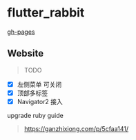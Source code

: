 # flutter_rabbit

[gh-pages](https://rabbities.github.io/rabbities/#/)

## Website

> TODO

- [x] 左侧菜单 可关闭
- [x] 顶部多标签
- [x] Navigator2 接入

upgrade ruby guide

> https://ganzhixiong.com/p/5cfaa141/
